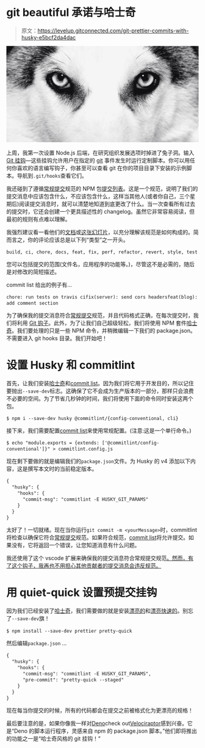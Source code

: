 # git beautiful 承诺与哈士奇

> 原文：<https://levelup.gitconnected.com/git-prettier-commits-with-husky-e5bcf2da4dac>

![](img/81e7defa19aef370e285887a45bcd3e5.png)

上周，我第一次设置 Node.js 后端，在研究组织发展选项时掉进了兔子洞。输入 [Git 挂钩](https://git-scm.com/book/en/v2/Customizing-Git-Git-Hooks)—这些挂钩允许用户在指定的 [git](https://git-scm.com) 事件发生时运行定制脚本。你可以用任何你喜欢的语言编写钩子，你甚至可以查看 git 在你的项目目录下安装的示例脚本。导航到`.git/hooks`查看它们。

我还碰到了遵循[常规提交](https://www.conventionalcommits.org/en/v1.0.0/)规范的 NPM 包[提交列表](https://github.com/conventional-changelog/commitlint)。这是一个规范，说明了我们的提交消息中应该包含什么，不应该包含什么，这样当其他人(或者你自己，三个星期后)阅读提交消息时，就可以清楚地知道到底更改了什么。当一次查看所有过去的提交时，它还会创建一个更具描述性的 changelog。虽然它非常容易阅读，但最初的规则有点难以理解。

我强烈建议看一看他们的[文档](https://www.conventionalcommits.org/en/v1.0.0/#specification)或[这张幻灯片](https://slides.com/marionebl/the-perks-of-committing-with-conventions#/3)，以充分理解该规范是如何构成的。简而言之，你的评论应该总是以下列“类型”之一开头。

```
build, ci, chore, docs, feat, fix, perf, refactor, revert, style, test
```

您可以包括提交的范围(文件名，应用程序的功能等。)，尽管这不是必需的，随后是对修改的简短描述。

commit list 给出的例子有…

```
chore: run tests on travis cifix(server): send cors headersfeat(blog): add comment section
```

为了确保我的提交消息符合[常规提交](https://www.conventionalcommits.org/en/v1.0.0/)规范，并且代码格式正确，在每次提交时，我们将利用 [Git 钩子](https://git-scm.com/book/en/v2/Customizing-Git-Git-Hooks)。此外，为了让我们自己超级轻松，我们将使用 NPM 套件[哈士奇](https://www.npmjs.com/package/husky)。我们要处理的只是一些 NPM 命令，并稍微编辑一下我们的 package.json。不需要进入 git hooks 目录。我们开始吧！

# 设置 Husky 和 commitlint

首先，让我们安装[哈士奇](https://www.npmjs.com/package/husky)和[commit list](https://github.com/conventional-changelog/commitlint)。因为我们将它用于开发目的，所以记住要抛出`--save-dev`标志。这确保了它不会成为生产版本的一部分，那样只会浪费不必要的空间。为了节省几秒钟的时间，我们将使用下面的命令同时安装这两个包。

```
$ npm i --save-dev husky @commitlint/{config-conventional, cli}
```

接下来，我们需要配置[commit list](https://github.com/conventional-changelog/commitlint)来使用常规配置。(注意:这是一个单行命令。)

```
$ echo "module.exports = {extends: ['@commitlint/config-conventional']}" > commitlint.config.js
```

现在剩下要做的就是编辑我们的`package.json`文件。为 Husky 的 v4 添加以下内容，这是撰写本文时的当前稳定版本。

```
{
  "husky": {
    "hooks": {
      "commit-msg": "commitlint -E HUSKY_GIT_PARAMS"
    }
  }
}
```

太好了！一切就绪。现在当你运行`git commit -m <yourMessage>`时，commitlint 将检查以确保它符合[常规提交](https://www.conventionalcommits.org/en/v1.0.0/)规范。如果符合规范，[commit list](https://github.com/conventional-changelog/commitlint)将允许提交。如果没有，它将返回一个错误，让您知道消息有什么问题。

我还使用了这个 vscode 扩展来确保我的提交消息符合常规提交规范[。然而，有了这个钩子，我再也不用担心其他贡献者的提交消息会违反规范。](https://www.conventionalcommits.org/en/v1.0.0/)

# 用 quiet-quick 设置预提交挂钩

因为我们已经安装了[哈士奇](https://www.npmjs.com/package/husky)，我们需要做的就是安装[漂亮的](https://prettier.io)和[漂亮快速的](https://github.com/azz/pretty-quick)。别忘了`--save-dev`旗！

`$ npm install --save-dev prettier pretty-quick`

然后编辑`package.json` …

```
{
  "husky": {
    "hooks": {
      "commit-msg": "commitlint -E HUSKY_GIT_PARAMS",
      "pre-commit": "pretty-quick --staged"
    }
  }
}
```

现在每当你提交的时候，所有的代码都会在提交之前被格式化为更漂亮的规格！

最后要注意的是，如果你像我一样对[Deno](https://deno.land)check out[Velociraptor](https://github.com/umbopepato/velociraptor)感到兴奋。它是“Deno 的脚本运行程序，灵感来自 npm 的 package.json 脚本。”他们即将推出的功能之一是“哈士奇风格的 git 挂钩！”
